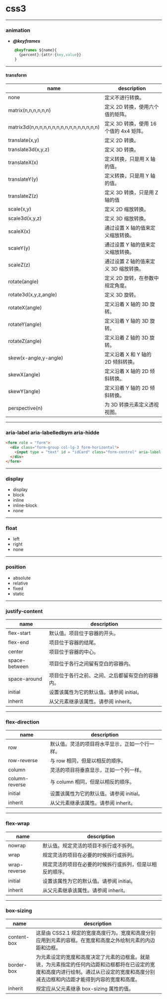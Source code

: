 # css3
----

### animation

- ***@keyframes***

``` css
    @keyframes ${name}{
      {percent}:{attr:{key,value}}
    }
```

----

#### transform
|name|description|
|---|--|
|none|	定义不进行转换。|	
|matrix(n,n,n,n,n,n)|	定义 2D 转换，使用六个值的矩阵。|	
|matrix3d(n,n,n,n,n,n,n,n,n,n,n,n,n,n,n,n)|	定义 3D 转换，使用 16 个值的 4x4 矩阵。|	
|translate(x,y)|	定义 2D 转换。	|
|translate3d(x,y,z)	|定义 3D 转换。	|
|translateX(x)|	定义转换，只是用 X 轴的值。|	
|translateY(y)	|定义转换，只是用 Y 轴的值。|	
|translateZ(z)|	定义 3D 转换，只是用 Z 轴的值|
|scale(x,y)|	定义 2D 缩放转换。	|
|scale3d(x,y,z)|	定义 3D 缩放转换。|	
|scaleX(x)	|通过设置 X 轴的值来定义缩放转换。|	
|scaleY(y)	|通过设置 Y 轴的值来定义缩放转换。|	
|scaleZ(z)	|通过设置 Z 轴的值来定义 3D 缩放转换。|	
|rotate(angle)	|定义 2D 旋转，在参数中规定角度。|	
|rotate3d(x,y,z,angle)|	定义 3D 旋转。	|
|rotateX(angle)	|定义沿着 X 轴的 3D 旋转。|	
|rotateY(angle)	|定义沿着 Y 轴的 3D 旋转。|	
|rotateZ(angle)	|定义沿着 Z 轴的 3D 旋转。|	
|skew(x-angle,y-angle)|	定义沿着 X 和 Y 轴的 2D 倾斜转换。|
|skewX(angle)	|定义沿着 X 轴的 2D 倾斜转换。|	
|skewY(angle)	|定义沿着 Y 轴的 2D 倾斜转换。|	
|perspective(n)	|为 3D 转换元素定义透视视图。|	

------

### aria-label aria-labelledbym aria-hidde

```html
<form role = "form">
  <div class="form-group col-lg-3 form-horizontal"> 
    <input type = "text" id = "idCard" class="form-control" aria-label = "身份证号"> 
  </div>
</form>

```
----

### display

- display
- block
- inline
- inline-block
- none

----

### float

- left
- right
- none

-----

### position

- absolute
- relative
- fixed
- static

----

### justify-content

|name|description|
|---|---|
|flex-start|	默认值。项目位于容器的开头。|	
|flex-end|	项目位于容器的结尾。|	
|center	|项目位于容器的中心。|	
|space-between|	项目位于各行之间留有空白的容器内。|	
|space-around|	项目位于各行之前、之间、之后都留有空白的容器内。|
|initial|	设置该属性为它的默认值。请参阅 initial。|
|inherit	|从父元素继承该属性。请参阅 inherit。|

-------

### flex-direction

|name|description|
|---|---|
row|	默认值。灵活的项目将水平显示，正如一个行一样。
row-reverse|	与 row 相同，但是以相反的顺序。	
column|	灵活的项目将垂直显示，正如一个列一样。
column-reverse|	与 column 相同，但是以相反的顺序。	
initial	|设置该属性为它的默认值。请参阅 initial。	
inherit	|从父元素继承该属性。请参阅 inherit。

------

### flex-wrap

|name|description|
|---|---|
nowrap|	默认值。规定灵活的项目不拆行或不拆列。
wrap	|规定灵活的项目在必要的时候拆行或拆列。
wrap-reverse|	规定灵活的项目在必要的时候拆行或拆列，但是以相反的顺序。
initial|	设置该属性为它的默认值。请参阅 initial。
inherit	|从父元素继承该属性。请参阅 inherit。

----

### box-sizing

|name|description|
|---|---|
content-box|	这是由 CSS2.1 规定的宽度高度行为。宽度和高度分别应用到元素的容框。在宽度和高度之外绘制元素的内边距和边框。
border-box|	为元素设定的宽度和高度决定了元素的边框盒。就是说，为元素指定的任何内边距和边框都将在已设定的宽度和高度内进行绘制。通过从已设定的宽度和高度分别减去边框和内边距才能得到内容的宽度和高度。
inherit	|规定应从父元素继承 box-sizing 属性的值。


